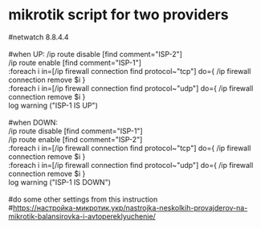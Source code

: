 # mikrotik script for two providers
#netwatch 8.8.4.4</br>
</br>
#when UP:
/ip route disable [find comment="ISP-2"]</br>
/ip route enable [find comment="ISP-1"]</br>
:foreach i in=[/ip firewall connection find protocol~"tcp"] do={ /ip firewall connection remove $i }</br>
:foreach i in=[/ip firewall connection find protocol~"udp"] do={ /ip firewall connection remove $i }</br>
log warning ("ISP-1 IS UP")</br>
</br>
#when DOWN:
</br>
/ip route disable [find comment="ISP-1"]</br>
/ip route enable [find comment="ISP-2"]</br>
:foreach i in=[/ip firewall connection find protocol~"tcp"] do={ /ip firewall connection remove $i }</br>
:foreach i in=[/ip firewall connection find protocol~"udp"] do={ /ip firewall connection remove $i }</br>
log warning ("ISP-1 IS DOWN")</br>
</br>
#do some other settings from this instruction</br>
#https://настройка-микротик.укр/nastrojka-neskolkih-provajderov-na-mikrotik-balansirovka-i-avtopereklyuchenie/</br>
